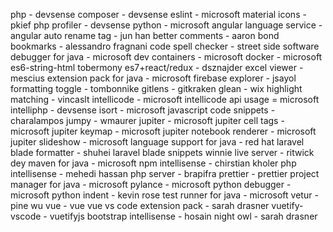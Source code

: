 php - devsense
composer - devsense
eslint - microsoft
material icons - pkief
php profiler - devsense
python - microsoft
angular language service - angular
auto rename tag - jun han
better comments - aaron bond
bookmarks - alessandro fragnani
code spell checker - street side software
debugger for java - microsoft
dev containers - microsoft
docker - microsoft
es6-string-html tobermony
es7+react/redux - dsznajder
excel viewer - mescius
extension pack for java - microsoft
firebase explorer - jsayol
formatting toggle - tombonnike
gitlens - gitkraken
glean - wix
highlight matching - vincaslt
intellicode - microsoft
intellicode api usage = microsoft
intelliphp - devsense
isort - microsoft
javascript code snippets - charalampos
jumpy - wmaurer
jupiter - microsoft
jupiter cell tags - microsoft
jupiter keymap - microsoft
jupiter notebook renderer - microsoft
jupiter slideshow - microsoft
language support for java - red hat
laravel blade formatter - shuhei
laravel blade snippets winnie
live server - ritwick dey
maven for java - microsoft
npm intellisense - chirstian kholer
php intellisense - mehedi hassan
php server - brapifra
prettier - prettier
project manager for java - microsoft
pylance - microsoft
python debugger - microsoft
python indent - kevin rose
test runner for java - microsoft
vetur - pine wu
vue - vue
vue vs code extension pack - sarah drasner
vuetify-vscode - vuetifyjs
bootstrap intellisense - hosain
night owl - sarah drasner
